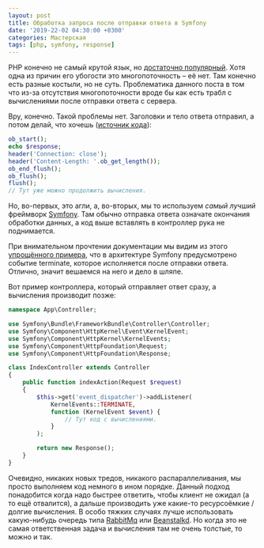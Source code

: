 ```yaml
---
layout: post
title: Обработка запроса после отправки ответа в Symfony
date: '2019-22-02 04:30:00 +0300'
categories: Мастерская
tags: [php, symfony, response]
---
```


PHP конечно не самый крутой язык, но [достаточно популярный](https://githut.info/). Хотя одна из причин его убогости это многопоточность – её нет. Там конечно есть разные костыли, но не суть. Проблематика данного поста в том что из-за отсутствия многопоточности вроде бы как есть трабл с вычислениями после отправки ответа с сервера.

Вру, конечно. Такой проблемы нет. Заголовки и тело ответа отправил, а потом делай, что хочешь ([источник кода](https://stackoverflow.com/a/15273676)):

```php
ob_start();
echo $response;
header('Connection: close');
header('Content-Length: '.ob_get_length());
ob_end_flush();
ob_flush();
flush();
// Тут уже можно продолжить вычисления.
```

Но, во-первых, это агли, а, во-вторых, мы то используем *самый лучший* фреймворк [Symfony](https://symfony.com). Там обычно отправка ответа означате окончания обработки данных, а код выше вставлять в контроллер рука не поднимается.

При внимательном прочтении документации мы видим из этого [упрощённого примера](https://symfony.com/doc/current/components/http_kernel.html#a-full-working-example), что в архитектуре Symfony предусмотрено событие terminate, которое исполняется после отправки ответа. Отлично, значит вешаемся на него и дело в шляпе.

Вот пример контроллера, который отправляет ответ сразу, а вычисления производит позже:

```php
namespace App\Controller;

use Symfony\Bundle\FrameworkBundle\Controller\Controller;
use Symfony\Component\HttpKernel\Event\KernelEvent;
use Symfony\Component\HttpKernel\KernelEvents;
use Symfony\Component\HttpFoundation\Request;
use Symfony\Component\HttpFoundation\Response;

class IndexController extends Controller
{
    public function indexAction(Request $request)
    {
        $this->get('event_dispatcher')->addListener(
            KernelEvents::TERMINATE,
            function (KernelEvent $event) {
                // Тут код с вычислениями.
            }
        );

        return new Response();
    }
}
```

Очевидно, никаких новых тредов, никакого распараллеливания, мы просто выполняем код немного в ином порядке. Данный подход понадобится когда надо быстрее ответить, чтобы клиент не ожидал (а то ещё отвалится), а дальше производить уже какие-то ресурсоёмкие / долгие вычисления. В особо тяжких случаях лучше использовать какую-нибудь очередь типа [RabbitMq](http://www.rabbitmq.com/) или [Beanstalkd](https://beanstalkd.github.io/). Но когда это не самая ответственная задача и вычисления там не очень толстые, то можно и так.